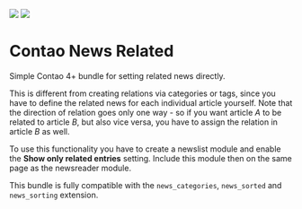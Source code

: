 [![](https://img.shields.io/packagist/v/fritzmg/contao-news-related.svg)](https://packagist.org/packages/fritzmg/contao-news-related)
[![](https://img.shields.io/packagist/dt/fritzmg/contao-news-related.svg)](https://packagist.org/packages/fritzmg/contao-news-related)

Contao News Related
=====================

Simple Contao 4+ bundle for setting related news directly.

This is different from creating relations via categories or tags, since you have to define the related news for each individual article yourself. Note that the direction of relation goes only one way - so if you want article _A_ to be related to article _B_, but also vice versa, you have to assign the relation in article _B_ as well.

To use this functionality you have to create a newslist module and enable the **Show only related entries** setting. Include this module then on the same page as the newsreader module.

This bundle is fully compatible with the `news_categories`, `news_sorted` and `news_sorting` extension.
